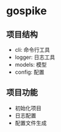 # gospike

## 项目结构

- cli: 命令行工具
- logger: 日志工具
- models: 模型
- config: 配置

## 项目功能

- 初始化项目
- 日志配置
- 配置文件生成

